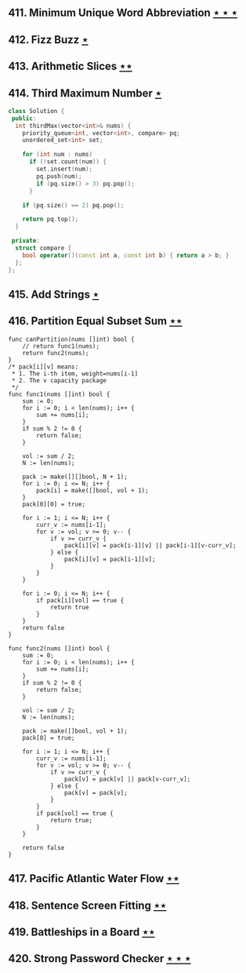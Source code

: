 ## 411. Minimum Unique Word Abbreviation [$\star\star\star$](https://leetcode.com/problems/minimum-unique-word-abbreviation)

## 412. Fizz Buzz [$\star$](https://leetcode.com/problems/fizz-buzz)

## 413. Arithmetic Slices [$\star\star$](https://leetcode.com/problems/arithmetic-slices)

## 414. Third Maximum Number [$\star$](https://leetcode.com/problems/third-maximum-number)

```cpp
class Solution {
 public:
  int thirdMax(vector<int>& nums) {
    priority_queue<int, vector<int>, compare> pq;
    unordered_set<int> set;

    for (int num : nums)
      if (!set.count(num)) {
        set.insert(num);
        pq.push(num);
        if (pq.size() > 3) pq.pop();
      }

    if (pq.size() == 2) pq.pop();

    return pq.top();
  }

 private:
  struct compare {
    bool operator()(const int a, const int b) { return a > b; }
  };
};
```

## 415. Add Strings [$\star$](https://leetcode.com/problems/add-strings)

## 416. Partition Equal Subset Sum [$\star\star$](https://leetcode.com/problems/partition-equal-subset-sum)

```golang
func canPartition(nums []int) bool {
	// return func1(nums);
	return func2(nums);
}
/* pack[i][v] means:
 * 1. The i-th item, weight=nums[i-1]
 * 2. The v capacity package
 */
func func1(nums []int) bool {
	sum := 0;
	for i := 0; i < len(nums); i++ {
		sum += nums[i];
	}
	if sum % 2 != 0 {
		return false;
	}

	vol := sum / 2;
	N := len(nums);

	pack := make([][]bool, N + 1);
	for i := 0; i <= N; i++ {
		pack[i] = make([]bool, vol + 1);
	}
	pack[0][0] = true;

	for i := 1; i <= N; i++ {
		curr_v := nums[i-1];
		for v := vol; v >= 0; v-- {
			if v >= curr_v {
				pack[i][v] = pack[i-1][v] || pack[i-1][v-curr_v];
			} else {
				pack[i][v] = pack[i-1][v];
			}
		}
	}

	for i := 0; i <= N; i++ {
		if pack[i][vol] == true {
			return true
		}
	}
	return false
}

func func2(nums []int) bool {
	sum := 0;
	for i := 0; i < len(nums); i++ {
		sum += nums[i];
	}
	if sum % 2 != 0 {
		return false;
	}

	vol := sum / 2;
	N := len(nums);

	pack := make([]bool, vol + 1);
	pack[0] = true;

	for i := 1; i <= N; i++ {
		curr_v := nums[i-1];
		for v := vol; v >= 0; v-- {
			if v >= curr_v {
				pack[v] = pack[v] || pack[v-curr_v];
			} else {
				pack[v] = pack[v];
			}
		}
		if pack[vol] == true {
			return true;
		}
	}

	return false
}
```

## 417. Pacific Atlantic Water Flow [$\star\star$](https://leetcode.com/problems/pacific-atlantic-water-flow)

## 418. Sentence Screen Fitting [$\star\star$](https://leetcode.com/problems/sentence-screen-fitting)

## 419. Battleships in a Board [$\star\star$](https://leetcode.com/problems/battleships-in-a-board)

## 420. Strong Password Checker [$\star\star\star$](https://leetcode.com/problems/strong-password-checker)
